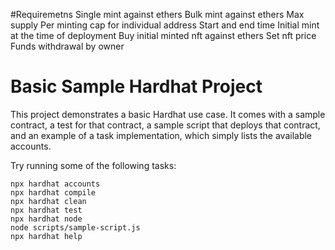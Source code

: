 #Requiremetns
Single mint against ethers
Bulk mint against ethers
Max supply
Per minting cap for individual address
Start and end time 
Initial mint at the time of deployment
Buy initial minted nft against ethers 
Set nft price
Funds withdrawal by owner







# Basic Sample Hardhat Project

This project demonstrates a basic Hardhat use case. It comes with a sample contract, a test for that contract, a sample script that deploys that contract, and an example of a task implementation, which simply lists the available accounts.

Try running some of the following tasks:

```shell
npx hardhat accounts
npx hardhat compile
npx hardhat clean
npx hardhat test
npx hardhat node
node scripts/sample-script.js
npx hardhat help
```
